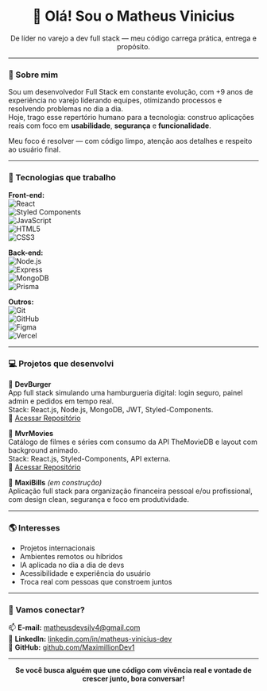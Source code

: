 <h1 align="center">👋 Olá! Sou o Matheus Vinicius</h1>
<p align="center">De líder no varejo a dev full stack — meu código carrega prática, entrega e propósito.</p>

---

### 🧠 Sobre mim

Sou um desenvolvedor Full Stack em constante evolução, com +9 anos de experiência no varejo liderando equipes, otimizando processos e resolvendo problemas no dia a dia.  
Hoje, trago esse repertório humano para a tecnologia: construo aplicações reais com foco em **usabilidade**, **segurança** e **funcionalidade**.

Meu foco é resolver — com código limpo, atenção aos detalhes e respeito ao usuário final.

---

### 🚀 Tecnologias que trabalho

**Front-end:**  
![React](https://img.shields.io/badge/-React-20232A?style=flat&logo=react)  
![Styled Components](https://img.shields.io/badge/-Styled--Components-db7093?style=flat&logo=styled-components)  
![JavaScript](https://img.shields.io/badge/-JavaScript-F7DF1E?style=flat&logo=javascript&logoColor=000)  
![HTML5](https://img.shields.io/badge/-HTML5-E34F26?style=flat&logo=html5&logoColor=fff)  
![CSS3](https://img.shields.io/badge/-CSS3-1572B6?style=flat&logo=css3)

**Back-end:**  
![Node.js](https://img.shields.io/badge/-Node.js-339933?style=flat&logo=node.js)  
![Express](https://img.shields.io/badge/-Express-000000?style=flat&logo=express&logoColor=white)  
![MongoDB](https://img.shields.io/badge/-MongoDB-47A248?style=flat&logo=mongodb)  
![Prisma](https://img.shields.io/badge/-Prisma-2D3748?style=flat&logo=prisma)

**Outros:**  
![Git](https://img.shields.io/badge/-Git-F05032?style=flat&logo=git&logoColor=white)  
![GitHub](https://img.shields.io/badge/-GitHub-181717?style=flat&logo=github)  
![Figma](https://img.shields.io/badge/-Figma-F24E1E?style=flat&logo=figma)  
![Vercel](https://img.shields.io/badge/-Vercel-000000?style=flat&logo=vercel)

---

### 💻 Projetos que desenvolvi

📌 **DevBurger**  
App full stack simulando uma hamburgueria digital: login seguro, painel admin e pedidos em tempo real.  
Stack: React.js, Node.js, MongoDB, JWT, Styled-Components.  
🔗 [Acessar Repositório]([https://github.com/MaximillionDev1](https://github.com/MaximillionDev1/CodeBurguer))

📌 **MvrMovies**  
Catálogo de filmes e séries com consumo da API TheMovieDB e layout com background animado.  
Stack: React.js, Styled-Components, API externa.  
🔗 [Acessar Repositório]([https://github.com/MaximillionDev1](https://github.com/MaximillionDev1/MvrMovies))

📌 **MaxiBills** *(em construção)*  
Aplicação full stack para organização financeira pessoal e/ou profissional, com design clean, segurança e foco em produtividade.

---

### 🌎 Interesses

- Projetos internacionais  
- Ambientes remotos ou híbridos  
- IA aplicada no dia a dia de devs  
- Acessibilidade e experiência do usuário  
- Troca real com pessoas que constroem juntos

---

### 🤝 Vamos conectar?

📫 **E-mail:** matheusdevsilv4@gmail.com  
🔗 **LinkedIn:** [linkedin.com/in/matheus-vinicius-dev](https://www.linkedin.com/in/matheus-vinicius-dev)  
🐙 **GitHub:** [github.com/MaximillionDev1](https://github.com/MaximillionDev1)

---

<p align="center"><b>Se você busca alguém que une código com vivência real e vontade de crescer junto, bora conversar!</b></p>
